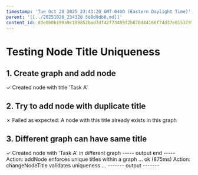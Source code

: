 ```yaml
---
timestamp: 'Tue Oct 28 2025 23:43:20 GMT-0400 (Eastern Daylight Time)'
parent: '[[../20251028_234320.5d8d9db8.md]]'
content_id: d3e0b0b199a9c199852bad7df42f73489f2b870d44166f74d37e01537974b3a8
---
```


# Testing Node Title Uniqueness

## 1. Create graph and add node

✓ Created node with title 'Task A'

## 2. Try to add node with duplicate title

✗ Failed as expected: A node with this title already exists in this graph

## 3. Different graph can have same title

✓ Created node with 'Task A' in different graph
\----- output end -----
Action: addNode enforces unique titles within a graph ... ok (875ms)
Action: changeNodeTitle validates uniqueness ...
\------- output -------
